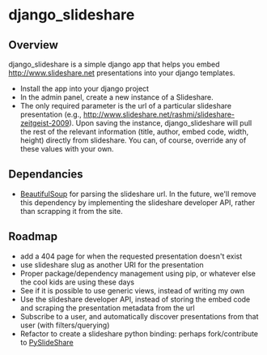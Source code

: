 django_slideshare
=================

Overview
--------

django_slideshare is a simple django app that helps you embed http://www.slideshare.net presentations into your django templates.

* Install the app into your django project
* In the admin panel, create a new instance of a Slideshare.
* The only required parameter is the url of a particular slideshare presentation (e.g., http://www.slideshare.net/rashmi/slideshare-zeitgeist-2009).  Upon saving the instance, django_slideshare will pull the rest of the relevant information (title, author, embed code, width, height) directly from slideshare.  You can, of course, override any of these values with your own.

Dependancies
------------
* [BeautifulSoup](http://www.crummy.com/software/BeautifulSoup/) for parsing the slideshare url.  In the future, we'll remove this dependency by implementing the slideshare developer API, rather than scrapping it from the site.

Roadmap
-------
* add a 404 page for when the requested presentation doesn't exist
* use slideshare slug as another URI for the presentation
* Proper package/dependency management using pip, or whatever else the cool kids are using these days
* See if it is possible to use generic views, instead of writing my own
* Use the slideshare developer API, instead of storing the embed code and scraping the presentation metadata from the url
* Subscribe to a user, and automatically discover presentations from that user (with filters/querying)
* Refactor to create a slideshare python binding: perhaps fork/contribute to [PySlideShare](http://code.google.com/p/pyslideshare/)
